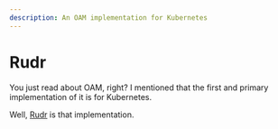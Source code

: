 ```yaml
---
description: An OAM implementation for Kubernetes
---
```


# Rudr

You just read about OAM, right? I mentioned that the first and primary implementation of it is for Kubernetes.

Well, [Rudr](https://github.com/oam-dev/rudr) is that implementation.

